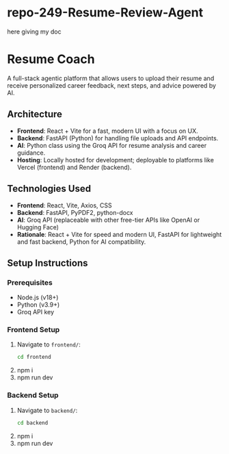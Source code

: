 # repo-249-Resume-Review-Agent
here giving my doc

# Resume Coach

A full-stack agentic platform that allows users to upload their resume and receive personalized career feedback, next steps, and advice powered by AI.

## Architecture
- **Frontend**: React + Vite for a fast, modern UI with a focus on UX.
- **Backend**: FastAPI (Python) for handling file uploads and API endpoints.
- **AI**: Python class using the Groq API for resume analysis and career guidance.
- **Hosting**: Locally hosted for development; deployable to platforms like Vercel (frontend) and Render (backend).

## Technologies Used
- **Frontend**: React, Vite, Axios, CSS
- **Backend**: FastAPI, PyPDF2, python-docx
- **AI**: Groq API (replaceable with other free-tier APIs like OpenAI or Hugging Face)
- **Rationale**: React + Vite for speed and modern UI, FastAPI for lightweight and fast backend, Python for AI compatibility.

## Setup Instructions

### Prerequisites
- Node.js (v18+)
- Python (v3.9+)
- Groq API key

### Frontend Setup
1. Navigate to `frontend/`:
   ```bash
   cd frontend

2. npm i
3. npm run dev

### Backend Setup
1. Navigate to `backend/`:
   ```bash
   cd backend

2. npm i
3. npm run dev
